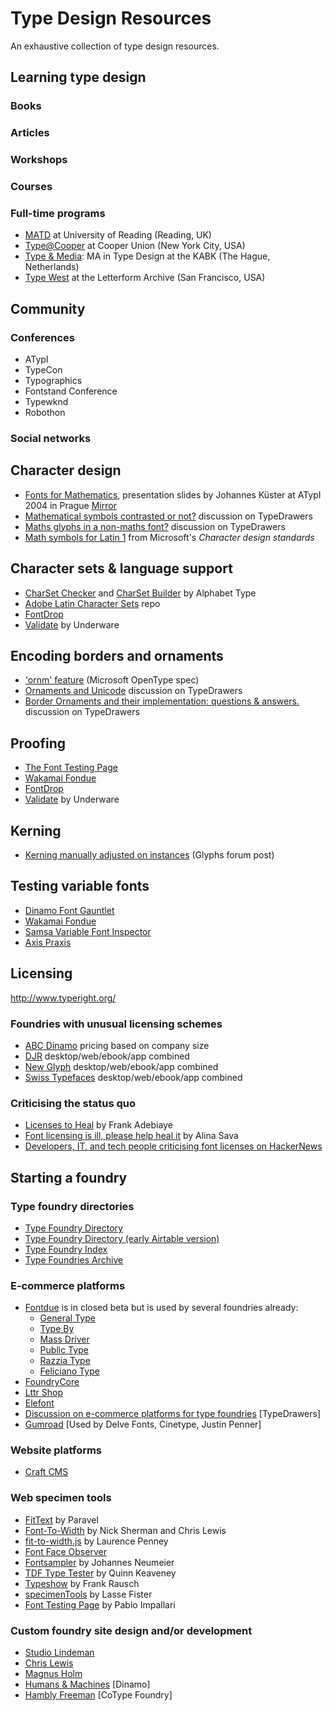 # Type Design Resources

An exhaustive collection of type design resources.

## Learning type design

### Books

### Articles

### Workshops

### Courses

### Full-time programs

- [MATD](http://typefacedesign.net/courses/) at University of Reading (Reading, UK)
- [Type@Cooper](http://coopertype.org/) at Cooper Union (New York City, USA)
- [Type & Media](https://typemedia.org/): MA in Type Design at the KABK (The Hague, Netherlands)
- [Type West](https://letterformarchive.org/education/) at the Letterform Archive (San Francisco, USA)

## Community

### Conferences

- ATypI
- TypeCon
- Typographics
- Fontstand Conference
- Typewknd
- Robothon

### Social networks

## Character design

- [Fonts for Mathematics](http://www.typoma.com/publ/20041002-atypi.pdf), presentation slides by Johannes Küster at ATypI 2004 in Prague [Mirror](https://web.archive.org/web/20201007161310/http://www.typoma.com/publ/20041002-atypi.pdf)
- [Mathematical symbols contrasted or not?](https://typedrawers.com/discussion/2965/mathematical-symbols-contrasted-or-not) discussion on TypeDrawers
- [Maths glyphs in a non-maths font?](https://typedrawers.com/discussion/1649/maths-glyphs-in-a-non-maths-font/p1) discussion on TypeDrawers
- [Math symbols for Latin 1](https://docs.microsoft.com/en-us/typography/develop/character-design-standards/math) from Microsoft's *Character design standards*

## Character sets & language support

- [CharSet Checker](https://www.alphabet-type.com/tools/charset-checker/) and [CharSet Builder](https://www.alphabet-type.com/tools/charset-builder/) by Alphabet Type
- [Adobe Latin Character Sets](https://github.com/adobe-type-tools/adobe-latin-charsets) repo
- [FontDrop](https://fontdrop.info/)
- [Validate](https://underware.nl/latin_plus/validate/) by Underware

## Encoding borders and ornaments

- ['ornm' feature](https://docs.microsoft.com/en-us/typography/opentype/spec/features_ko#tag-ornm) (Microsoft OpenType spec)
- [Ornaments and Unicode](https://typedrawers.com/discussion/1156/ornaments-and-unicode/p1) discussion on TypeDrawers
- [Border Ornaments and their implementation: questions & answers.](https://typedrawers.com/discussion/3799/border-ornaments-and-their-implementation-questions-answers) discussion on TypeDrawers

## Proofing

- [The Font Testing Page](http://www.cyreal.org/Font-Testing-Page/)
- [Wakamai Fondue](http://wakamaifondue.com/)
- [FontDrop](https://fontdrop.info/)
- [Validate](https://underware.nl/latin_plus/validate/) by Underware

## Kerning

- [Kerning manually adjusted on instances](https://forum.glyphsapp.com/t/kerning-manually-adjusted-on-instances/3920/4) (Glyphs forum post)

## Testing variable fonts

- [Dinamo Font Gauntlet](https://dinamodarkroom.com/gauntlet/)
- [Wakamai Fondue](https://wakamaifondue.com/)
- [Samsa Variable Font Inspector](https://www.axis-praxis.org/samsa/)
- [Axis Praxis](https://www.axis-praxis.org/)

## Licensing

http://www.typeright.org/

### Foundries with unusual licensing schemes

- [ABC Dinamo](https://abcdinamo.com/news/about-our-pricing) pricing based on company size
- [DJR](https://djr.com/) desktop/web/ebook/app combined
- [New Glyph](https://beta.newglyph.com/licence/) desktop/web/ebook/app combined
- [Swiss Typefaces](https://www.swisstypefaces.com/) desktop/web/ebook/app combined

### Criticising the status quo

- [Licenses to Heal](http://www.revue-backoffice.com/en/issues/01-making-do-making-with/frank-adebiaye-licenses-to-heal) by Frank Adebiaye
- [Font licensing is ill, please help heal it](https://fontsarena.com/blog/font-licensing-is-ill-please-help-heal-it/) by Alina Sava
- [Developers, IT, and tech people criticising font licenses on HackerNews](https://news.ycombinator.com/item?id=26441594)

## Starting a foundry

### Type foundry directories

- [Type Foundry Directory](https://typefoundry.directory/)
- [Type Foundry Directory (early Airtable version)](https://airtable.com/shrFnmJDFKQuik6Ju/tblOOfWzc1JT33c6k/viw3GySxCmxqD37GN)
- [Type Foundry Index](https://type.lol/)
- [Type Foundries Archive](https://type-foundries-archive.com/)

### E-commerce platforms

- [Fontdue](https://www.fontdue.com/) is in closed beta but is used by several foundries already:
	- [General Type](https://www.generaltypestudio.com)
	- [Type By](https://www.typeby.com/)
	- [Mass Driver](https://mass-driver.com/)
	- [Public Type](https://www.publictype.us/)
	- [Razzia Type](https://www.razziatype.com/)
	- [Feliciano Type](https://felicianotype.com/)
- [FoundryCore](https://foundrycore.tipografia.com.ar/)
- [Lttr Shop](https://www.lttrshop.com/)
- [Elefont](https://www.elefont.info/)
- [Discussion on e-commerce platforms for type foundries](https://typedrawers.com/discussion/1679/e-commerce-platform-recommendations) [TypeDrawers]
- [Gumroad](https://gumroad.com/) [Used by Delve Fonts, Cinetype, Justin Penner]

### Website platforms

- [Craft CMS](https://craftcms.com/)

### Web specimen tools

- [FitText](http://fittextjs.com/) by Paravel
- [Font-To-Width](http://font-to-width.com/) by Nick Sherman and Chris Lewis
- [fit-to-width.js](https://github.com/Lorp/fit-to-width) by Laurence Penney
- [Font Face Observer](https://fontfaceobserver.com/)
- [Fontsampler](https://underscoretype.github.io/fontsampler-js/) by Johannes Neumeier
- [TDF Type Tester](https://github.com/quitequinn/TypeTester_TDF) by Quinn Keaveney
- [Typeshow](https://github.com/raureif/typeshow) by Frank Rausch
- [specimenTools](https://github.com/graphicore/specimenTools) by Lasse Fister
- [Font Testing Page](https://github.com/impallari/Font-Testing-Page) by Pablo Impallari

### Custom foundry site design and/or development

- [Studio Lindeman](https://studiolindeman.com/)
- [Chris Lewis](https://chrislewis.codes/)
- [Magnus Holm](http://judofyr.net/)
- [Humans & Machines](https://humans-machines.com/) [Dinamo]
- [Hambly Freeman](https://hamblyfreeman.com/) [CoType Foundry]